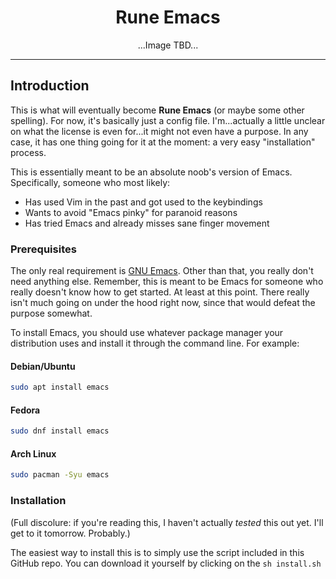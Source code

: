 <div align="center">
  
  # Rune Emacs

</div>

<div align="center">

  ...Image TBD...
  
</div>

---

## Introduction
This is what will eventually become **Rune Emacs** (or maybe some other spelling). For now, it's 
basically just a config file. I'm...actually a little unclear on what the license is even 
for...it might not even have a purpose. In any case, it has one thing going for it at the moment: 
a very easy "installation" process. 

This is essentially meant to be an absolute noob's version of Emacs. Specifically, someone who 
most likely:
* Has used Vim in the past and got used to the keybindings
* Wants to avoid "Emacs pinky" for paranoid reasons
* Has tried Emacs and already misses sane finger movement

### Prerequisites
The only real requirement is [GNU Emacs](https://www.gnu.org/software/emacs/). Other than that, 
you really don't need anything else. Remember, this is meant to be Emacs for someone who really 
doesn't know how to get started. At least at this point. There really isn't much going on under 
the hood right now, since that would defeat the purpose somewhat. 

To install Emacs, you should use whatever package manager your distribution uses and install
it through the command line. For example:

#### Debian/Ubuntu
```sh
sudo apt install emacs
```

#### Fedora
```sh
sudo dnf install emacs
```

#### Arch Linux
```sh
sudo pacman -Syu emacs
```

### Installation
(Full discolure: if you're reading this, I haven't actually *tested* this out yet. I'll get 
to it tomorrow. Probably.)

The easiest way to install this is to simply use the script included in this GitHub repo. You 
can download it yourself by clicking on the ```sh install.sh ```
